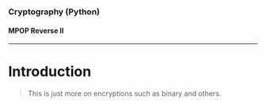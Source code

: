 ### Cryptography (Python)
#### MPOP Reverse II
---
# Introduction
> This is just more on encryptions such as binary and others.
